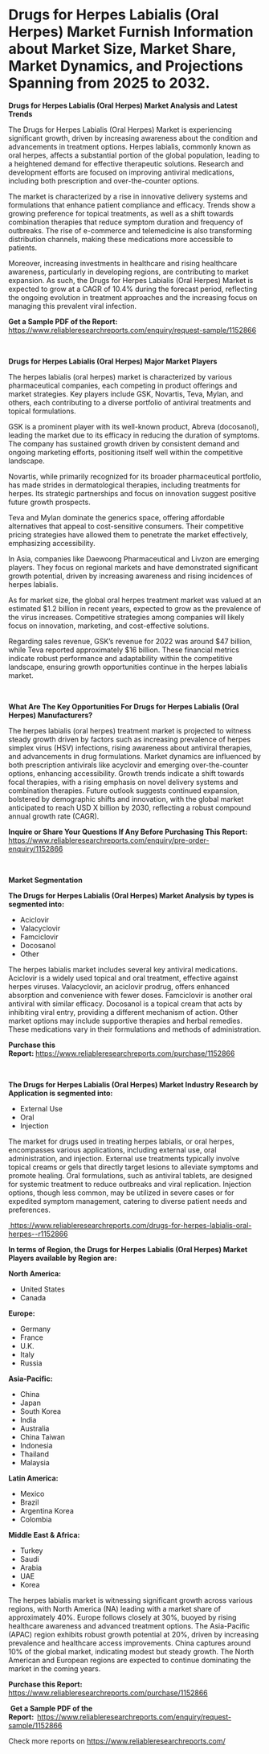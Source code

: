 <p><h1>Drugs for Herpes Labialis (Oral Herpes) Market Furnish Information about Market Size, Market Share, Market Dynamics, and Projections Spanning from 2025 to 2032.</h1></p><p><strong>Drugs for Herpes Labialis (Oral Herpes) Market Analysis and Latest Trends</strong></p>
<p><p>The Drugs for Herpes Labialis (Oral Herpes) Market is experiencing significant growth, driven by increasing awareness about the condition and advancements in treatment options. Herpes labialis, commonly known as oral herpes, affects a substantial portion of the global population, leading to a heightened demand for effective therapeutic solutions. Research and development efforts are focused on improving antiviral medications, including both prescription and over-the-counter options.</p><p>The market is characterized by a rise in innovative delivery systems and formulations that enhance patient compliance and efficacy. Trends show a growing preference for topical treatments, as well as a shift towards combination therapies that reduce symptom duration and frequency of outbreaks. The rise of e-commerce and telemedicine is also transforming distribution channels, making these medications more accessible to patients.</p><p>Moreover, increasing investments in healthcare and rising healthcare awareness, particularly in developing regions, are contributing to market expansion. As such, the Drugs for Herpes Labialis (Oral Herpes) Market is expected to grow at a CAGR of 10.4% during the forecast period, reflecting the ongoing evolution in treatment approaches and the increasing focus on managing this prevalent viral infection.</p></p>
<p><strong>Get a Sample PDF of the Report:&nbsp;</strong> <a href="https://www.reliableresearchreports.com/enquiry/request-sample/1152866?utm_campaign=3257&utm_medium=2&utm_source=Github&utm_content=ia&utm_term=09032025&utm_id=drugs-for-herpes-labialis-oral-herpes">https://www.reliableresearchreports.com/enquiry/request-sample/1152866</a></p>
<p>&nbsp;</p>
<p><strong>Drugs for Herpes Labialis (Oral Herpes) Major Market Players</strong></p>
<p><p>The herpes labialis (oral herpes) market is characterized by various pharmaceutical companies, each competing in product offerings and market strategies. Key players include GSK, Novartis, Teva, Mylan, and others, each contributing to a diverse portfolio of antiviral treatments and topical formulations.</p><p>GSK is a prominent player with its well-known product, Abreva (docosanol), leading the market due to its efficacy in reducing the duration of symptoms. The company has sustained growth driven by consistent demand and ongoing marketing efforts, positioning itself well within the competitive landscape.</p><p>Novartis, while primarily recognized for its broader pharmaceutical portfolio, has made strides in dermatological therapies, including treatments for herpes. Its strategic partnerships and focus on innovation suggest positive future growth prospects. </p><p>Teva and Mylan dominate the generics space, offering affordable alternatives that appeal to cost-sensitive consumers. Their competitive pricing strategies have allowed them to penetrate the market effectively, emphasizing accessibility.</p><p>In Asia, companies like Daewoong Pharmaceutical and Livzon are emerging players. They focus on regional markets and have demonstrated significant growth potential, driven by increasing awareness and rising incidences of herpes labialis.</p><p>As for market size, the global oral herpes treatment market was valued at an estimated $1.2 billion in recent years, expected to grow as the prevalence of the virus increases. Competitive strategies among companies will likely focus on innovation, marketing, and cost-effective solutions.</p><p>Regarding sales revenue, GSK’s revenue for 2022 was around $47 billion, while Teva reported approximately $16 billion. These financial metrics indicate robust performance and adaptability within the competitive landscape, ensuring growth opportunities continue in the herpes labialis market.</p></p>
<p>&nbsp;</p>
<p><strong>What Are The Key Opportunities For Drugs for Herpes Labialis (Oral Herpes) Manufacturers?</strong></p>
<p><p>The herpes labialis (oral herpes) treatment market is projected to witness steady growth driven by factors such as increasing prevalence of herpes simplex virus (HSV) infections, rising awareness about antiviral therapies, and advancements in drug formulations. Market dynamics are influenced by both prescription antivirals like acyclovir and emerging over-the-counter options, enhancing accessibility. Growth trends indicate a shift towards focal therapies, with a rising emphasis on novel delivery systems and combination therapies. Future outlook suggests continued expansion, bolstered by demographic shifts and innovation, with the global market anticipated to reach USD X billion by 2030, reflecting a robust compound annual growth rate (CAGR).</p></p>
<p><strong>Inquire or Share Your Questions If Any Before Purchasing This Report:</strong> <a href="https://www.reliableresearchreports.com/enquiry/pre-order-enquiry/1152866?utm_campaign=3257&utm_medium=2&utm_source=Github&utm_content=ia&utm_term=09032025&utm_id=drugs-for-herpes-labialis-oral-herpes">https://www.reliableresearchreports.com/enquiry/pre-order-enquiry/1152866</a></p>
<p>&nbsp;</p>
<p><strong>Market Segmentation</strong></p>
<p><strong>The Drugs for Herpes Labialis (Oral Herpes) Market Analysis by types is segmented into:</strong></p>
<p><ul><li>Aciclovir</li><li>Valacyclovir</li><li>Famciclovir</li><li>Docosanol</li><li>Other</li></ul></p>
<p><p>The herpes labialis market includes several key antiviral medications. Aciclovir is a widely used topical and oral treatment, effective against herpes viruses. Valacyclovir, an aciclovir prodrug, offers enhanced absorption and convenience with fewer doses. Famciclovir is another oral antiviral with similar efficacy. Docosanol is a topical cream that acts by inhibiting viral entry, providing a different mechanism of action. Other market options may include supportive therapies and herbal remedies. These medications vary in their formulations and methods of administration.</p></p>
<p><strong>Purchase this Report:&nbsp;</strong><a href="https://www.reliableresearchreports.com/purchase/1152866?utm_campaign=3257&utm_medium=2&utm_source=Github&utm_content=ia&utm_term=09032025&utm_id=drugs-for-herpes-labialis-oral-herpes">https://www.reliableresearchreports.com/purchase/1152866</a></p>
<p>&nbsp;</p>
<p><strong>The Drugs for Herpes Labialis (Oral Herpes) Market Industry Research by Application is segmented into:</strong></p>
<p><ul><li>External Use</li><li>Oral</li><li>Injection</li></ul></p>
<p><p>The market for drugs used in treating herpes labialis, or oral herpes, encompasses various applications, including external use, oral administration, and injection. External use treatments typically involve topical creams or gels that directly target lesions to alleviate symptoms and promote healing. Oral formulations, such as antiviral tablets, are designed for systemic treatment to reduce outbreaks and viral replication. Injection options, though less common, may be utilized in severe cases or for expedited symptom management, catering to diverse patient needs and preferences.</p></p>
<p><a href="https://www.reliableresearchreports.com/drugs-for-herpes-labialis-oral-herpes--r1152866?utm_campaign=3257&utm_medium=2&utm_source=Github&utm_content=ia&utm_term=09032025&utm_id=drugs-for-herpes-labialis-oral-herpes">&nbsp;https://www.reliableresearchreports.com/drugs-for-herpes-labialis-oral-herpes--r1152866</a></p>
<p><strong>In terms of Region, the Drugs for Herpes Labialis (Oral Herpes) Market Players available by Region are:</strong></p>
<p>
    <p> <strong> North America: </strong>
        <ul>
            <li>United States</li>
            <li>Canada</li>
        </ul>
        </p> 
    <p> <strong> Europe: </strong>
        <ul>
            <li>Germany</li>
            <li>France</li>
            <li>U.K.</li>
            <li>Italy</li>
            <li>Russia</li>
        </ul>
        </p> 
    <p> <strong> Asia-Pacific: </strong>
        <ul>
            <li>China</li>
            <li>Japan</li>
            <li>South Korea</li>
            <li>India</li>
            <li>Australia</li>
            <li>China Taiwan</li>
            <li>Indonesia</li>
            <li>Thailand</li>
            <li>Malaysia</li>
        </ul>
        </p> 
    <p> <strong> Latin America: </strong>
        <ul>
            <li>Mexico</li>
            <li>Brazil</li>
            <li>Argentina Korea</li>
            <li>Colombia</li>
        </ul>
        </p> 
    <p> <strong> Middle East & Africa: </strong>
        <ul>
            <li>Turkey</li>
            <li>Saudi</li>
            <li>Arabia</li>
            <li>UAE</li>
            <li>Korea</li>
        </ul>
    </p>
    </p>
<p><p>The herpes labialis market is witnessing significant growth across various regions, with North America (NA) leading with a market share of approximately 40%. Europe follows closely at 30%, buoyed by rising healthcare awareness and advanced treatment options. The Asia-Pacific (APAC) region exhibits robust growth potential at 20%, driven by increasing prevalence and healthcare access improvements. China captures around 10% of the global market, indicating modest but steady growth. The North American and European regions are expected to continue dominating the market in the coming years.</p></p>
<p><strong>Purchase this Report: </strong><a href="https://www.reliableresearchreports.com/purchase/1152866?utm_campaign=3257&utm_medium=2&utm_source=Github&utm_content=ia&utm_term=09032025&utm_id=drugs-for-herpes-labialis-oral-herpes">https://www.reliableresearchreports.com/purchase/1152866</a></p>
<p>&nbsp;<strong>Get a Sample PDF of the Report:&nbsp;&nbsp;</strong><a href="https://www.reliableresearchreports.com/enquiry/request-sample/1152866?utm_campaign=3257&utm_medium=2&utm_source=Github&utm_content=ia&utm_term=09032025&utm_id=drugs-for-herpes-labialis-oral-herpes">https://www.reliableresearchreports.com/enquiry/request-sample/1152866</a></p>
<p><strong></strong></p>
<p>Check more reports on <a href="https://www.reliableresearchreports.com/?utm_campaign=3257&utm_medium=2&utm_source=Github&utm_content=ia&utm_term=09032025&utm_id=drugs-for-herpes-labialis-oral-herpes">https://www.reliableresearchreports.com/</a></p>